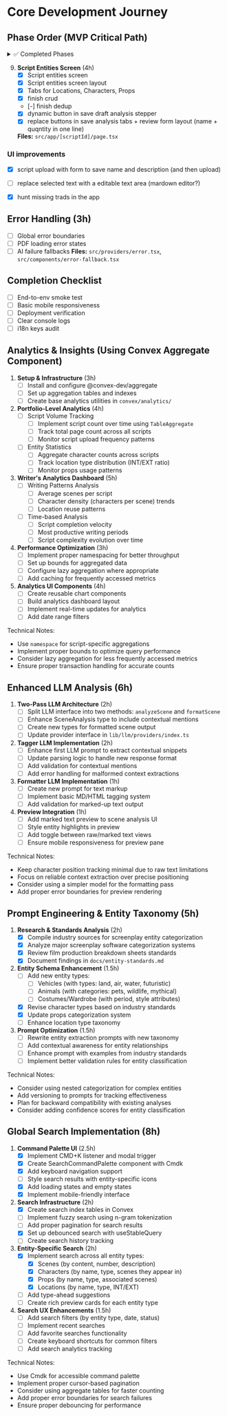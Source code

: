# Core Development Journey

## Phase Order (MVP Critical Path)

<details>
<summary>✅ Completed Phases</summary>

1. **App Foundation** (2h)
   - [x] Create Next.js app with TypeScript
   - [x] Configure ESLint + Prettier
   - [x] add remote github repo
   - [x] add base CI pipeline : lint, typecheck
   - [x] Setup basic Tailwind CSS
   - [x] shadcn/ui + theme
   - [x] dark mode / light mode toggle
   - [x] Install next-intl (i18n skeleton)
   - [x] add locale switcher
   - [x] deploy to vercel
   **Files:** `package.json`, `tsconfig.json`, `.eslintrc`, `.prettierrc`, `src/middleware.ts`

2. **Authentication** (4h)
   - [x] Clerk basic integration
   - [x] Protected routes (/scripts)
   - [x] User state sync with Convex - TODO: add Convex
   **Files:** `src/auth.ts`, `src/middleware.ts`, `src/app/layout.tsx`

3. **Database Setup** (3h)
   - [x] Convex project initialization with mock getTasks
   - [x] Script/Scene schema definition
   - [x] Basic CRUD operations
   - [x] clerck/convex provider
   **Files:** `convex/`, `.env`, `src/convex/`

4. **PDF Core 1** (6h)
   - [x] basic / home page UI with upload button and script list datatable
   - [x] PDF upload functionality
   **Files:** `src/app/page.tsx`
   
5. **PDF Core 2** (6h)
   - [x] script id details page
   - [x] Pdf Slick viewer integration
   - [x] Text selection capture with page number start
   **Files:** `src/app/[scriptId]/page.tsx`

6. **AI Integration** (5h)
   - [x] create new hook 'useScene' and convex file `scenes.ts` with analyse function
   - [x] this analyse function should take the selected text and the page number 
   - [x] and then call the LLM using an http convex request (see https://docs.convex.dev/functions/http-actions)
   - [x] the call is done through the LLM provider interface => see @ai-providers.md
   - [x] Mistral API wrapper
   **Files:** `/hooks/useScene.ts`, `src/convex/scenes.ts`

   8. **Basic UI** (4h)
   - [x] Upload button
   - [x] Script view layout
   - [x] Analysis modal
   **Files:** `src/app/page.tsx`, `src/components/upload.tsx`



   7. **AI Integration 2** (5h)
   - [ ] handle preview urls cors issue (using debug logs and allowed origins)
   - [x] costs monitoring using Helidome
   - [x] persist the analysed scenes draft scenes in the database
   - [x] type the llm response better
   - [x] handle the response in the client
   - [x] fix sheet layout in mobile : select element for draft selection
   - [x] display the response as a prefilled form in the analysis block
   - [x] match the entities schema
   - [x] save the verified analysis in the database

8. **Convex improvements** (4h)
   - [x] Add pagination to large result sets:
     - [x] Scenes listing
     - [x] Characters listing
     - [x] Character-scene relationships
     - [x] Props listing
     - [x] Locations listing
   - [x] Create auth helpers:
     - [x] Move common auth checks to `convex/model/auth.ts`
     - [x] Implement `requireAuth` utility function
   - [x] Schema improvements for scene-specific notes:
     - [x] Remove notes field from characters, locations, and props tables
     - [x] Add notes field to all junction tables (character_scenes, location_scenes, prop_scenes)
     - [x] Update mutations to handle scene-specific notes
     - [x] Update queries to fetch scene-specific notes
   - [x] Optimize query patterns:
     - [x] Reduce sequential queries in script entities fetching
     - [x] Batch character-scene relationship queries
   - [x] Improve internal functions organization:
     - [x] Move scene analysis logic to internal actions
     - [x] Create dedicated internal functions for common operations
   - [x] Add size limits to `.collect()` operations:
     - [x] Add default limits where pagination isn't implemented
     - [x] Add warning comments for potentially large queries
   - [x] Error handling improvements:
     - [x] Standardize error messages
     - [x] Implement proper ConvexError usage


</details>


9. **Script Entities Screen** (4h)
   - [x] Script entities screen
   - [x] Script entities screen layout
   - [x] Tabs for Locations, Characters, Props
   - [x] finish crud
   - [-] finish dedup
   - [x] dynamic button in save draft analysis stepper
   - [x] replace buttons in save analysis tabs + review form layout (name + quqntity in one line)

   **Files:** `src/app/[scriptId]/page.tsx`


### UI improvements

- [x] script upload with form to save name and description (and then upload)
- [ ] replace selected text with a editable text area (mardown editor?)
- [x] hunt missing trads in the app


## Error Handling (3h)
- [ ] Global error boundaries
- [ ] PDF loading error states
- [ ] AI failure fallbacks
**Files:** `src/providers/error.tsx`, `src/components/error-fallback.tsx`

## Completion Checklist
- [ ] End-to-env smoke test
- [ ] Basic mobile responsiveness
- [ ] Deployment verification
- [ ] Clear console logs
- [ ] i18n keys audit

## Analytics & Insights (Using Convex Aggregate Component)

1. **Setup & Infrastructure** (3h)
   - [ ] Install and configure @convex-dev/aggregate
   - [ ] Set up aggregation tables and indexes
   - [ ] Create base analytics utilities in `convex/analytics/`

2. **Portfolio-Level Analytics** (4h)
   - [ ] Script Volume Tracking
     - [ ] Implement script count over time using `TableAggregate`
     - [ ] Track total page count across all scripts
     - [ ] Monitor script upload frequency patterns
   - [ ] Entity Statistics
     - [ ] Aggregate character counts across scripts
     - [ ] Track location type distribution (INT/EXT ratio)
     - [ ] Monitor props usage patterns

3. **Writer's Analytics Dashboard** (5h)
   - [ ] Writing Patterns Analysis
     - [ ] Average scenes per script
     - [ ] Character density (characters per scene) trends
     - [ ] Location reuse patterns
   - [ ] Time-based Analysis
     - [ ] Script completion velocity
     - [ ] Most productive writing periods
     - [ ] Script complexity evolution over time

4. **Performance Optimization** (3h)
   - [ ] Implement proper namespacing for better throughput
   - [ ] Set up bounds for aggregated data
   - [ ] Configure lazy aggregation where appropriate
   - [ ] Add caching for frequently accessed metrics

5. **Analytics UI Components** (4h)
   - [ ] Create reusable chart components
   - [ ] Build analytics dashboard layout
   - [ ] Implement real-time updates for analytics
   - [ ] Add date range filters

Technical Notes:
- Use `namespace` for script-specific aggregations
- Implement proper bounds to optimize query performance
- Consider lazy aggregation for less frequently accessed metrics
- Ensure proper transaction handling for accurate counts

## Enhanced LLM Analysis (6h)

1. **Two-Pass LLM Architecture** (2h)
   - [ ] Split LLM interface into two methods: `analyzeScene` and `formatScene`
   - [ ] Enhance SceneAnalysis type to include contextual mentions
   - [ ] Create new types for formatted scene output
   - [ ] Update provider interface in `lib/llm/providers/index.ts`

2. **Tagger LLM Implementation** (2h)
   - [ ] Enhance first LLM prompt to extract contextual snippets
   - [ ] Update parsing logic to handle new response format
   - [ ] Add validation for contextual mentions
   - [ ] Add error handling for malformed context extractions

3. **Formatter LLM Implementation** (1h)
   - [ ] Create new prompt for text markup
   - [ ] Implement basic MD/HTML tagging system
   - [ ] Add validation for marked-up text output

4. **Preview Integration** (1h)
   - [ ] Add marked text preview to scene analysis UI
   - [ ] Style entity highlights in preview
   - [ ] Add toggle between raw/marked text views
   - [ ] Ensure mobile responsiveness for preview pane

Technical Notes:
- Keep character position tracking minimal due to raw text limitations
- Focus on reliable context extraction over precise positioning
- Consider using a simpler model for the formatting pass
- Add proper error boundaries for preview rendering

## Prompt Engineering & Entity Taxonomy (5h)

1. **Research & Standards Analysis** (2h)
   - [x] Compile industry sources for screenplay entity categorization
   - [x] Analyze major screenplay software categorization systems
   - [x] Review film production breakdown sheets standards
   - [x] Document findings in `docs/entity-standards.md`

2. **Entity Schema Enhancement** (1.5h)
   - [ ] Add new entity types:
     - [ ] Vehicles (with types: land, air, water, futuristic)
     - [ ] Animals (with categories: pets, wildlife, mythical)
     - [ ] Costumes/Wardrobe (with period, style attributes)
   - [x] Revise character types based on industry standards
   - [x] Update props categorization system
   - [ ] Enhance location type taxonomy

3. **Prompt Optimization** (1.5h)
   - [ ] Rewrite entity extraction prompts with new taxonomy
   - [ ] Add contextual awareness for entity relationships
   - [ ] Enhance prompt with examples from industry standards
   - [ ] Implement better validation rules for entity classification

Technical Notes:
- Consider using nested categorization for complex entities
- Add versioning to prompts for tracking effectiveness
- Plan for backward compatibility with existing analyses
- Consider adding confidence scores for entity classification

## Global Search Implementation (8h)

1. **Command Palette UI** (2.5h)
   - [x] Implement CMD+K listener and modal trigger
   - [x] Create SearchCommandPalette component with Cmdk
   - [x] Add keyboard navigation support
   - [ ] Style search results with entity-specific icons
   - [x] Add loading states and empty states
   - [x] Implement mobile-friendly interface

2. **Search Infrastructure** (2h)
   - [x] Create search index tables in Convex
   - [ ] Implement fuzzy search using n-gram tokenization
   - [ ] Add proper pagination for search results
   - [x] Set up debounced search with useStableQuery
   - [ ] Create search history tracking

3. **Entity-Specific Search** (2h)
   - [x] Implement search across all entity types:
     - [x] Scenes (by content, number, description)
     - [x] Characters (by name, type, scenes they appear in)
     - [x] Props (by name, type, associated scenes)
     - [x] Locations (by name, type, INT/EXT)
   - [ ] Add type-ahead suggestions
   - [ ] Create rich preview cards for each entity type

4. **Search UX Enhancements** (1.5h)
   - [ ] Add search filters (by entity type, date, status)
   - [ ] Implement recent searches
   - [ ] Add favorite searches functionality
   - [ ] Create keyboard shortcuts for common filters
   - [ ] Add search analytics tracking

Technical Notes:
- Use Cmdk for accessible command palette
- Implement proper cursor-based pagination
- Consider using aggregate tables for faster counting
- Add proper error boundaries for search failures
- Ensure proper debouncing for performance

